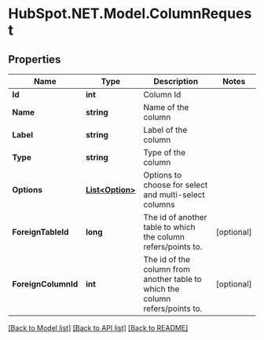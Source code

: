 # HubSpot.NET.Model.ColumnRequest

## Properties

Name | Type | Description | Notes
------------ | ------------- | ------------- | -------------
**Id** | **int** | Column Id | 
**Name** | **string** | Name of the column | 
**Label** | **string** | Label of the column | 
**Type** | **string** | Type of the column | 
**Options** | [**List&lt;Option&gt;**](Option.md) | Options to choose for select and multi-select columns | 
**ForeignTableId** | **long** | The id of another table to which the column refers/points to. | [optional] 
**ForeignColumnId** | **int** | The id of the column from another table to which the column refers/points to. | [optional] 

[[Back to Model list]](../README.md#documentation-for-models) [[Back to API list]](../README.md#documentation-for-api-endpoints) [[Back to README]](../README.md)

